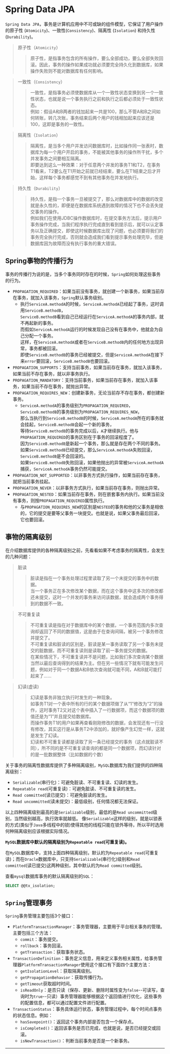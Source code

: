 # Spring Data JPA

`Spring Data JPA`，事务是计算机应用中不可或缺的组件模型，它保证了用户操作的原子性 (`Atomicity`)、一致性(`Consistency`)、隔离性 (`Isolation`) 和持久性 (`Durability`)。

> 原子性（`Atomicity`）
>> 原子性，是指事务包含的所有操作，要么全部成功，要么全部失败回滚。因此，事务的操作如果成功就必须要完全持久化到数据库，如果操作失败则不能对数据库有任何影响。

> 一致性（`Consistency`）
>> 一致性，是指事务必须使数据库从一个一致性状态变换到另一个一致性状态，也就是说一个事务执行之前和执行之后都必须处于一致性状态。</br>
>> 例如：假设A和B两者的钱加起来一共是100，那么不管A和B之间如何转账，转几次账，事务结束后两个用户的钱相加起来应该还是100，这即是事务的一致性。

> 隔离性（`Isolation`）
>> 隔离性，是当多个用户并发访问数据库时，比如操作同一张表时，数据库为每一个用户开启的事务，不能被其他事务的操作所干扰，多个并发事务之间要相互隔离。</br>
>> 即要达到这么一种效果：对于任意两个并发的事务T1和T2，在事务T1看来，T2要么在T1开始之前就已经结束，要么在T1结束之后才开始，这样每个事务都感觉不到有其他事务在并发地执行。

> 持久性（`Durability`）
>> 持久性，是指一个事务一旦被提交了，那么对数据库中的数据的改变就是永久性的，即便是在数据库系统遇到故障的情况下也不会丢失提交事务的操作。</br>
>> 例如我们在使用JDBC操作数据库时，在提交事务方法后，提示用户事务操作完成，当我们程序执行完成直到看到提示后，就可以认定事务以及正确提交，即使这时候数据库出现了问题，也必须要将我们的事务完全执行完成，否则就会造成我们看到提示事务处理完毕，但是数据库因为故障而没有执行事务的重大错误。

## <div id="cbxw">Spring事物的传播行为</div>
事务的传播行为说的是，当多个事务同时存在的时候，`Spring`如何处理这些事务的行为。
- `PROPAGATION_REQUIRED`：如果当前没有事务，就创建一个新事务，如果当前存在事务，就加入该事务，`Spring`默认事务级别。
  - 执行`ServiceA.methodA`的时候，`ServiceA.methodA`已经起了事务，这时调用`ServiceB.methodB`，</br>
    `ServiceB.methodB`看到自己已经运行在`ServiceA.methodA`的事务内部，就不再起新的事务。</br>
    而假如`ServiceA.methodA`运行的时候发现自己没有在事务中，他就会为自己分配一个事务。</br>
    这样，在`ServiceA.methodA`或者在`ServiceB.methodB`内的任何地方出现异常，事务都被回滚。</br>
    即使`ServiceB.methodB`的事务已经被提交，但是`ServiceA.methodA`在接下来`error`要回滚，`ServiceB.methodB`也要回滚。
- `PROPAGATION_SUPPORTS`：支持当前事务，如果当前存在事务，就加入该事务，如果当前不存在事务，就以非事务执行。
- `PROPAGATION_MANDATORY`：支持当前事务，如果当前存在事务，就加入该事务，如果当前不存在事务，就抛出异常。
- `PROPAGATION_REQUIRES_NEW`：创建新事务，无论当前存不存在事务，都创建新事务。
  - `ServiceA.methodA`的事务级别为`PROPAGATION_REQUIRED`，`ServiceB.methodB`的事务级别为`PROPAGATION_REQUIRES_NEW`，</br>
    那么当执行到`ServiceB.methodB`的时候，`ServiceA.methodA`所在的事务就会挂起，`ServiceB.methodB`会起一个新的事务，</br>
    等待`ServiceB.methodB`的事务完成以后，`A`才继续执行。他与`PROPAGATION_REQUIRED`的事务区别在于事务的回滚程度了。</br>
    因为`ServiceB.methodB`是新起一个事务，那么就是存在两个不同的事务。</br>
    如果`ServiceB.methodB`已经提交，那么`ServiceA.methodA`失败回滚，`ServiceB.methodB`是不会回滚的。</br>
    如果`ServiceB.methodB`失败回滚，如果他抛出的异常被`ServiceA.methodA`捕获，`ServiceA.methodA`事务仍然可能提交。
- `PROPAGATION_NOT_SUPPORTED`：以非事务方式执行操作，如果当前存在事务，就把当前事务挂起。
- `PROPAGATION_NEVER`：以非事务方式执行，如果当前存在事务，则抛出异常。
- `PROPAGATION_NESTED`：如果当前存在事务，则在嵌套事务内执行。如果当前没有事务，则按`PROPAGATION_REQUIRED`属性执行。
  - 与`PROPAGATION_REQUIRES_NEW`的区别是`NESTED`的事务和他的父事务是相依的，它的提交是要等父事务一块提交。也就是说，如果父事务最后回滚，它也要回滚。

## <div id="gljb">事物的隔离级别</div>
在介绍数据库提供的各种隔离级别之前，先看看如果不考虑事务的隔离性，会发生的几种问题：
> 脏读
>> 脏读是指在一个事务处理过程里读取了另一个未提交的事务中的数据。</br>
>> 当一个事务正在多次修改某个数据，而在这个事务中这多次的修改都还未提交，这时一个并发的事务来访问该数据，就会造成两个事务得到的数据不一致。

> 不可重复读
>> 不可重复读是指在对于数据库中的某个数据，一个事务范围内多次查询却返回了不同的数据值，这是由于在查询间隔，被另一个事务修改并提交了。</br>
>> 不可重复读和脏读的区别是，脏读是某一事务读取了另一个事务未提交的脏数据，而不可重复读则是读取了前一事务提交的数据。</br>
>> 在某些情况下，不可重复读并不是问题，比如我们多次查询某个数据当然以最后查询得到的结果为主。但在另一些情况下就有可能发生问题，例如对于同一个数据A和B依次查询就可能不同，A和B就可能打起来了……

> 幻读(虚读)
>> 幻读是事务非独立执行时发生的一种现象。</br>
>> 如事务T1对一个表中所有的行的某个数据项做了从“1”修改为“2”的操作，这时事务T2又对这个表中插入了一行数据项，而这个数据项的数值还是为“1”并且提交给数据库。</br>
>> 而操作事务T1的用户如果再查看刚刚修改的数据，会发现还有一行没有修改，其实这行是从事务T2中添加的，就好像产生幻觉一样，这就是发生了幻读。</br>
>> 幻读和不可重复读都是读取了另一条已经提交的事务（这点就脏读不同），所不同的是不可重复读查询的都是同一个数据项，而幻读针对的是一批数据整体（比如数据的个数）

关于事务的隔离性数据库提供了多种隔离级别，`MySQL`数据库为我们提供的四种隔离级别：
- `Serializable`(串行化)：可避免脏读、不可重复读、幻读的发生。
- `Repeatable read`(可重复读)：可避免脏读、不可重复读的发生。
- `Read committed`(读已提交)：可避免脏读的发生。
- `Read uncommitted`(读未提交)：最低级别，任何情况都无法保证。

以上四种隔离级别最高的是`Serializable`级别，最低的是`Read uncommitted`级别，当然级别越高，执行效率就越低。
像`Serializable`这样的级别，就是以锁表的方式(类似于`Java`多线程中的锁)使得其他的线程只能在锁外等待，所以平时选用何种隔离级别应该根据实际情况。

**`MySQL`数据库中默认的隔离级别为`Repeatable read`(可重复读)。**

在`MySQL`数据库中，支持上面四种隔离级别，默认的为`Repeatable read`(可重复读)；而在`Oracle`数据库中，只支持`Serializable`(串行化)级别和`Read committed`(读已提交)这两种级别，其中默认的为`Read committed`级别。

查看`mysql`数据库事务的默认隔离级别的`SQL`：
```sql
SELECT @@tx_isolation;
```

## <div id="glsw">`Spring`管理事务</div>

`Spring`事务管理主要包括3个接口：

- `PlatformTransactionManager`：事务管理器，主要用于平台相关事务的管理。主要包括三个方法：
  - `commit`：事务提交。
  - `rollback`：事务回滚。
  - `getTransaction`：获取事务状态。
- `TransactionDefinition`：事务定义信息，用来定义事务相关属性，给事务管理器`PlatformTransactionManager`使用这个接口有下面四个主要方法：
  - `getIsolationLevel`：获取隔离级别。
  - `getPropagationBehavior`：获取传播行为。
  - `getTimeout`获取超时时间。
  - `isReadOnly`：是否只读（保存、更新、删除时属性变为`false`--可读写，查询时为`true`--只读）事务管理器能够根据这个返回值进行优化，这些事务的配置信息，都可以通过配置文件进行配置。
- `TransactionStatus`：事务具体运行状态，事务管理过程中，每个时间点事务的状态信息。例如：
  - `hasSavepoint()`：返回这个事务内部是否包含一个保存点。
  - `isCompleted()`：返回该事务是否已完成，也就是说，是否已经提交或回滚。
  - `isNewTransaction()`：判断当前事务是否是一个新事务。


----
